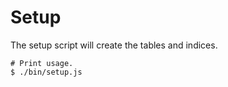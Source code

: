 # Setup

The setup script will create the tables and indices.

    # Print usage.
    $ ./bin/setup.js

